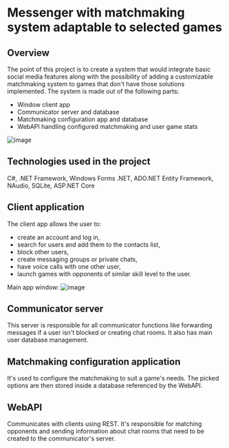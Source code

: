 # Messenger with matchmaking system adaptable to selected games

## Overview
The point of this project is to create a system that would integrate basic social media features along with the possibility of adding a customizable matchmaking system to games that don't have those solutions implemented. The system is made out of the following parts:
* Window client app
* Communicator server and database 
* Matchmaking configuration app and database
* WebAPI handling configured matchmaking and user game stats

![image](https://user-images.githubusercontent.com/42039707/201717961-86680cd9-6e6b-4cd0-b02a-893234ea5b56.png)

## Technologies used in the project
C#, .NET Framework, Windows Forms .NET, ADO.NET Entity Framework, NAudio, SQLite, ASP.NET Core

## Client application
The client app allows the user to:
* create an account and log in,
* search for users and add them to the contacts list,
* block other users,
* create messaging groups or private chats,
* have voice calls with one other user,
* launch games with opponents of similar skill level to the user.

Main app window:
![image](https://user-images.githubusercontent.com/42039707/201741591-e448cb63-3e45-4214-8b78-5639ea6bcf93.png)


## Communicator server
This server is responsible for all communicator functions like forwarding messages if a user isn't blocked or creating chat rooms. It also has main user database management.

## Matchmaking configuration application
It's used to configure the matchmaking to suit a game's needs. The picked options are then stored inside a database referenced by the WebAPI.

## WebAPI
Communicates with clients using REST. It's responsible for matching opponents and sending information about chat rooms that need to be created to the communicator's server.
